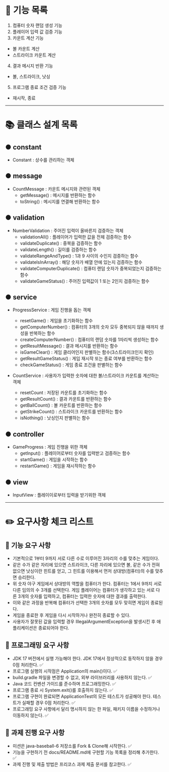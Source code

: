 # 🚀 기능 목록

1. 컴퓨터 숫자 랜덤 생성 기능
2. 플레이어 입력 값 검증 기능
3. 카운트 계산 기능

- 볼 카운트 계산
- 스트라이크 카운트 계산

4. 결과 메시지 반환 기능

- 볼, 스트라이크, 낫싱

5. 프로그램 종료 조건 검증 기능

- 재시작, 종료

---

# 📚 클래스 설계 목록

## ● constant

- Constant : 상수를 관리하는 객체

## ● message

- CountMessage : 카운트 메시지와 관련된 객체
    - getMessage() : 메시지를 반환하는 함수
    - toString() : 메시지를 연결해 반환하는 함수

## ● validation

- NumberValidation : 주어진 입력이 올바른지 검증하는 객체
    - validationAll() : 플레이어가 입력한 값을 전체 검증하는 함수
    - validateDuplicate() : 중복을 검증하는 함수
    - validateLength() : 길이를 검증하는 함수
    - validateRangeAndType() : 1과 9 사이의 수인지 검증하는 함수
    - validateIsInArray() : 해당 숫자가 배열 안에 있는지 검증하는 함수
    - validateComputerDuplicate() : 컴퓨터 랜덤 숫자가 중복되었는지 검증하는 함수
    - validateGameStatus() : 주어진 입력값이 1 또는 2인지 검증하는 함수

## ● service

- ProgressService : 게임 진행을 돕는 객체
    - resetGame() : 게임을 초기화하는 함수
    - getComputerNumber() : 컴퓨터의 3개의 숫자 모두 중복되지 않을 때까지 생성을 반복하는 함수
    - createComputerNumber() : 컴퓨터의 랜덤 숫자를 1자리씩 생성하는 함수
    - getResultMessage() : 결과 메시지를 반환하는 함수
    - isGameClear() : 게임 클리어인지 판별하는 함수(3스트라이크인지 확인)
    - getResultGameStatus() : 게임 재시작 또는 종료 여부를 반환하는 함수
    - checkGameStatus() : 게임 종료 조건을 판별하는 함수

- CountService : 사용자가 입력한 숫자에 대한 볼/스트라이크 카운트를 계산하는 객체
    - resetCount : 저장된 카운트를 초기화하는 함수
    - getResultCount() : 결과 카운트를 반환하는 함수
    - getBallCount() : 볼 카운트를 반환하는 함수
    - getStrikeCount() : 스트라이크 카운트를 반환하는 함수
    - isNothing() : 낫싱인지 판별하는 함수

## ● controller

- GameProgress : 게임 진행을 위한 객체
    - getInput() : 플레이어로부터 숫자를 입력받고 검증하는 함수
    - startGame() : 게임을 시작하는 함수
    - restartGame() : 게임을 재시작하는 함수

## ● view

- InputView : 플레이이로부터 입력을 받기위한 객체

---

# ✏️ 요구사항 체크 리스트

## 🎯 기능 요구 사항

- 기본적으로 1부터 9까지 서로 다른 수로 이루어진 3자리의 수를 맞추는 게임이다.
- 같은 수가 같은 자리에 있으면 스트라이크, 다른 자리에 있으면 볼, 같은 수가 전혀 없으면 낫싱이란 힌트를 얻고, 그 힌트를 이용해서 먼저 상대방(컴퓨터)의 수를 맞추면 승리한다.
- 위 숫자 야구 게임에서 상대방의 역할을 컴퓨터가 한다. 컴퓨터는 1에서 9까지 서로 다른 임의의 수 3개를 선택한다. 게임 플레이어는 컴퓨터가 생각하고 있는 서로 다른 3개의 숫자를 입력하고, 컴퓨터는 입력한
  숫자에 대한 결과를 출력한다.
- 이와 같은 과정을 반복해 컴퓨터가 선택한 3개의 숫자를 모두 맞히면 게임이 종료된다.
- 게임을 종료한 후 게임을 다시 시작하거나 완전히 종료할 수 있다.
- 사용자가 잘못된 값을 입력할 경우 IllegalArgumentException을 발생시킨 후 애플리케이션은 종료되어야 한다.

## 🎯 프로그래밍 요구 사항

- JDK 17 버전에서 실행 가능해야 한다. JDK 17에서 정상적으로 동작하지 않을 경우 0점 처리한다. ✅
- 프로그램 실행의 시작점은 Application의 main()이다. ✅
- build.gradle 파일을 변경할 수 없고, 외부 라이브러리를 사용하지 않는다. ✅
- Java 코드 컨벤션 가이드를 준수하며 프로그래밍한다. ✅
- 프로그램 종료 시 System.exit()를 호출하지 않는다. ✅
- 프로그램 구현이 완료되면 ApplicationTest의 모든 테스트가 성공해야 한다. 테스트가 실패할 경우 0점 처리한다. ✅
- 프로그래밍 요구 사항에서 달리 명시하지 않는 한 파일, 패키지 이름을 수정하거나 이동하지 않는다. ✅

## 🎯 과제 진행 요구 사항

- 미션은 java-baseball-6 저장소를 Fork & Clone해 시작한다. ✅
- 기능을 구현하기 전 docs/README.md에 구현할 기능 목록을 정리해 추가한다. ✅
- 과제 진행 및 제출 방법은 프리코스 과제 제출 문서를 참고한다. ✅